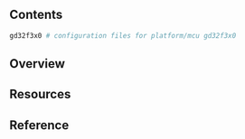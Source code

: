 ## Contents

```sh
gd32f3x0 # configuration files for platform/mcu gd32f3x0
```

## Overview

## Resources

## Reference

